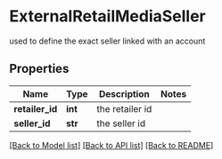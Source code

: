 # ExternalRetailMediaSeller

used to define the exact seller linked with an account

## Properties
Name | Type | Description | Notes
------------ | ------------- | ------------- | -------------
**retailer_id** | **int** | the retailer id | 
**seller_id** | **str** | the seller id | 

[[Back to Model list]](../README.md#documentation-for-models) [[Back to API list]](../README.md#documentation-for-api-endpoints) [[Back to README]](../README.md)


